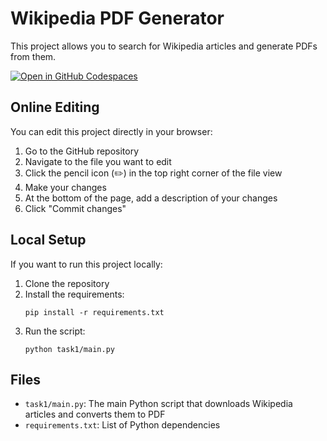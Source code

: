 # Wikipedia PDF Generator

This project allows you to search for Wikipedia articles and generate PDFs from them.

[![Open in GitHub Codespaces](https://github.com/codespaces/badge.svg)](https://codespaces.new/carmenappelt/coding-agent-study-ai-agent-vs-llm)

## Online Editing

You can edit this project directly in your browser:

1. Go to the GitHub repository
2. Navigate to the file you want to edit
3. Click the pencil icon (✏️) in the top right corner of the file view
4. Make your changes
5. At the bottom of the page, add a description of your changes
6. Click "Commit changes"

## Local Setup

If you want to run this project locally:

1. Clone the repository
2. Install the requirements:
   ```
   pip install -r requirements.txt
   ```
3. Run the script:
   ```
   python task1/main.py
   ```

## Files

- `task1/main.py`: The main Python script that downloads Wikipedia articles and converts them to PDF
- `requirements.txt`: List of Python dependencies
